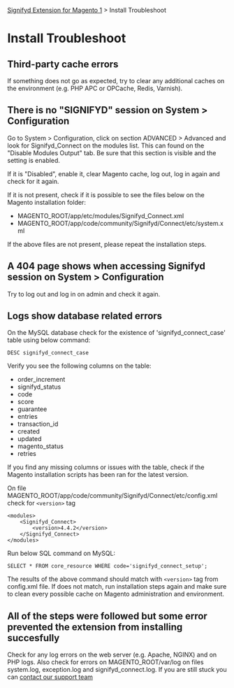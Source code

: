 [Signifyd Extension for Magento 1](../README.md) > Install Troubleshoot

# Install Troubleshoot

## Third-party cache errors

If something does not go as expected, try to clear any additional caches on the environment (e.g. PHP APC or OPCache, Redis, Varnish).

## There is no "SIGNIFYD" session on System > Configuration

Go to System > Configuration, click on section ADVANCED > Advanced and look for Signifyd_Connect on the modules list. This can found on the "Disable Modules Output" tab. Be sure that this section is visible and the setting is enabled.

If it is "Disabled", enable it, clear Magento cache, log out, log in again and check for it again.

If it is not present, check if it is possible to see the files below on the Magento installation folder:
- MAGENTO_ROOT/app/etc/modules/Signifyd_Connect.xml
- MAGENTO_ROOT/app/code/community/Signifyd/Connect/etc/system.xml

If the above files are not present, please repeat the installation steps.

## A 404 page shows when accessing Signifyd session on System > Configuration

Try to log out and log in on admin and check it again.

## Logs show database related errors

On the MySQL database check for the existence of 'signifyd_connect_case' table using below command:

```
DESC signifyd_connect_case
```

Verify you see the following columns on the table:
- order_increment
- signifyd_status
- code
- score
- guarantee
- entries
- transaction_id
- created
- updated
- magento_status
- retries

If you find any missing columns or issues with the table, check if the Magento installation scripts has been ran for the latest version. 

On file MAGENTO_ROOT/app/code/community/Signifyd/Connect/etc/config.xml check for `<version>` tag

```
<modules>
    <Signifyd_Connect>
        <version>4.4.2</version>
    </Signifyd_Connect>
</modules>
```

Run below SQL command on MySQL:

```
SELECT * FROM core_resource WHERE code='signifyd_connect_setup';
```

The results of the above command should match with `<version>` tag from config.xml file. If does not match, run installation steps again and make sure to clean every possible cache on Magento administration and environment.

## All of the steps were followed but some error prevented the extension from installing succesfully

Check for any log errors on the web server (e.g. Apache, NGINX) and on PHP logs. Also check for errors on MAGENTO_ROOT/var/log on files system.log, exception.log and signifyd_connect.log. If you are still stuck you can [contact our support team](https://community.signifyd.com/support/s/)

